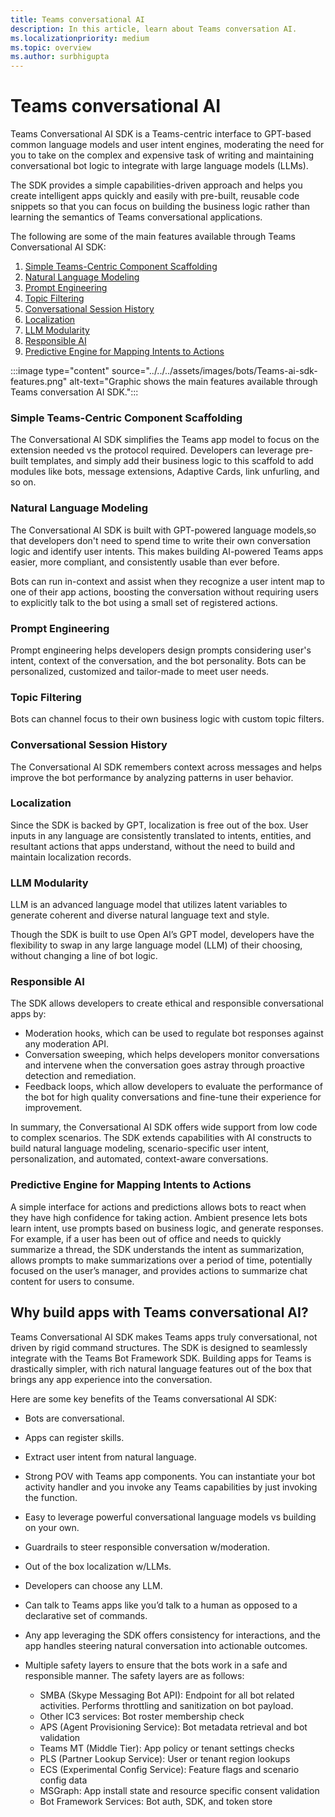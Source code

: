 ```yaml
---
title: Teams conversational AI
description: In this article, learn about Teams conversation AI.
ms.localizationpriority: medium
ms.topic: overview
ms.author: surbhigupta
---
```


# Teams conversational AI

Teams Conversational AI SDK is a Teams-centric interface to GPT-based common language models and user intent engines, moderating the need for you to take on the complex and expensive task of writing and maintaining conversational bot logic to integrate with large language models (LLMs).

The SDK provides a simple capabilities-driven approach and helps you create intelligent apps quickly and easily with pre-built, reusable code snippets so that you can focus on building the business logic rather than learning the semantics of Teams conversational applications.

The following are some of the main features available through Teams Conversational AI SDK:

1. [Simple Teams-Centric Component Scaffolding](#simple-teams-centric-component-scaffolding)
1. [Natural Language Modeling](#natural-language-modeling)
1. [Prompt Engineering](#prompt-engineering)
1. [Topic Filtering](#topic-filtering)
1. [Conversational Session History](#conversational-session-history)
1. [Localization](#localization)
1. [LLM Modularity](#llm-modularity)
1. [Responsible AI](#responsible-ai)
1. [Predictive Engine for Mapping Intents to Actions](#predictive-engine-for-mapping-intents-to-actions)

:::image type="content" source="../../../assets/images/bots/Teams-ai-sdk-features.png" alt-text="Graphic shows the main features available through Teams conversation AI SDK.":::

### Simple Teams-Centric Component Scaffolding

The Conversational AI SDK simplifies the Teams app model to focus on the extension needed vs the protocol required. Developers can leverage pre-built templates, and simply add their business logic to this scaffold to add modules like bots, message extensions, Adaptive Cards, link unfurling, and so on.  

### Natural Language Modeling

The Conversational AI SDK is built with GPT-powered language models,so that developers don't need to spend time to  write their own conversation logic and identify user intents. This makes building AI-powered Teams apps easier, more compliant, and consistently usable than ever before.

Bots can run in-context and assist when they recognize a user intent map to one of their app actions, boosting the conversation without requiring users to explicitly talk to the bot using a small set of registered actions.

### Prompt Engineering

Prompt engineering helps developers design prompts considering user's intent, context of the conversation, and the bot personality. Bots can be personalized, customized and tailor-made to meet user needs.

### Topic Filtering

Bots can channel focus to their own business logic with custom topic filters.

### Conversational Session History

The Conversational AI SDK remembers context across messages and helps improve the bot performance by analyzing patterns in user behavior.

### Localization

Since the SDK is backed by GPT, localization is free out of the box. User inputs in any language are consistently translated to intents, entities, and resultant actions that apps understand, without the need to build and maintain localization records.

### LLM Modularity

LLM is an advanced language model that utilizes latent variables to generate coherent and diverse natural language text and style.

Though the SDK is built to use Open AI’s GPT model, developers have the flexibility to swap in any large language model (LLM) of their choosing, without changing a line of bot logic.

### Responsible AI

The SDK allows developers to create ethical and responsible conversational apps by:

* Moderation hooks, which can be used to regulate bot responses against any moderation API.
* Conversation sweeping, which helps developers monitor conversations and intervene when the conversation goes astray through proactive detection and remediation.
* Feedback loops, which allow developers to evaluate the performance of the bot for high quality conversations and fine-tune their experience for improvement.

In summary, the Conversational AI SDK offers wide support from low code to complex scenarios. The SDK extends capabilities with AI constructs to build natural language modeling, scenario-specific user intent, personalization, and automated, context-aware conversations.

### Predictive Engine for Mapping Intents to Actions  

A simple interface for actions and predictions allows bots to react when they have high confidence for taking action. Ambient presence lets bots learn intent, use prompts based on business logic, and generate responses. For example, if a user has been out of office and needs to quickly summarize a thread, the SDK understands the intent as summarization, allows prompts to make summarizations over a period of time, potentially focused on the user’s manager, and provides actions to summarize chat content for users to consume.

## Why build apps with Teams conversational AI?

Teams Conversational AI SDK makes Teams apps truly conversational, not driven by rigid command structures. The SDK is designed to seamlessly integrate with the Teams Bot Framework SDK. Building apps for Teams is drastically simpler, with rich natural language features out of the box that brings any app experience into the conversation.

Here are some key benefits of the Teams conversational AI SDK:

* Bots are conversational​.

* Apps can register skills.

* Extract user intent from natural language.

* ​Strong POV with Teams app components​. You can instantiate your bot activity handler and you invoke any Teams capabilities by just invoking the function.

* ​Easy to leverage powerful conversational language models vs building on your own​.

* ​Guardrails to steer responsible conversation w/moderation​.

* ​Out of the box localization w/LLMs.

* ​Developers can choose any LLM.

* ​Can talk to Teams apps like you’d talk to a human as opposed to a declarative set of commands​.

* ​Any app leveraging the SDK offers consistency for interactions, and the app handles steering natural conversation into actionable outcomes.

* Multiple safety layers to ensure that the bots work in a safe and responsible manner. The safety layers are as follows:

  * SMBA (Skype Messaging Bot API): Endpoint for all bot related activities. Performs throttling and sanitization on bot payload.
  * Other IC3 services: Bot roster membership check
  * APS (Agent Provisioning Service): Bot metadata retrieval and bot validation
  * Teams MT (Middle Tier): App policy or tenant settings checks
  * PLS (Partner Lookup Service): User or tenant region lookups
  * ECS (Experimental Config Service): Feature flags and scenario config data
  * MSGraph: App install state and resource specific consent validation
  * Bot Framework Services: Bot auth, SDK, and token store

<!-- ## Bots Architecture overview

The bot framework using Conversational AI SDK requires the following:

* Support to OAuth S2S
* Adherence to Activity schema for reading and writing JSON documents
* Invoking Rest APIs to determine additional context required to handle a user's message, such as Azure Active Directory (Azure AD) ID and UPN of the user the bot is interacting with. -->

